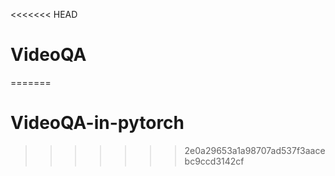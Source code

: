<<<<<<< HEAD
# VideoQA
=======
# VideoQA-in-pytorch
>>>>>>> 2e0a29653a1a98707ad537f3aacebc9ccd3142cf
